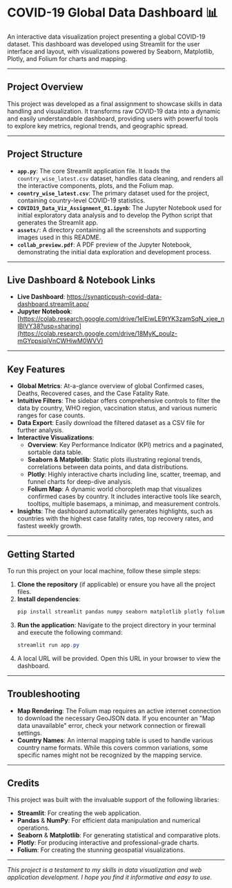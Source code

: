 # COVID-19 Global Data Dashboard 📊

An interactive data visualization project presenting a global COVID-19 dataset. This dashboard was developed using Streamlit for the user interface and layout, with visualizations powered by Seaborn, Matplotlib, Plotly, and Folium for charts and mapping.

---

## Project Overview

This project was developed as a final assignment to showcase skills in data handling and visualization. It transforms raw COVID-19 data into a dynamic and easily understandable dashboard, providing users with powerful tools to explore key metrics, regional trends, and geographic spread.

---

## Project Structure

- **`app.py`**: The core Streamlit application file. It loads the `country_wise_latest.csv` dataset, handles data cleaning, and renders all the interactive components, plots, and the Folium map.
- **`country_wise_latest.csv`**: The primary dataset used for the project, containing country-level COVID-19 statistics.
- **`COVID19_Data_Viz_Assignment_01.ipynb`**: The Jupyter Notebook used for initial exploratory data analysis and to develop the Python script that generates the Streamlit app.
- **`assets/`**: A directory containing all the screenshots and supporting images used in this README.
- **`collab_preview.pdf`**: A PDF preview of the Jupyter Notebook, demonstrating the initial data exploration and development process.

---

## Live Dashboard & Notebook Links

- **Live Dashboard**: https://synapticpush-covid-data-dashboard.streamlit.app/
- **Jupyter Notebook**: [https://colab.research.google.com/drive/1eIEiwLE9tYK3zamSqN_xjee_nIBlVY38?usp=sharing](https://colab.research.google.com/drive/18MyK_poulz-mGYppsiqiVnCWHiwM0WVV)

---

## Key Features

- **Global Metrics**: At-a-glance overview of global Confirmed cases, Deaths, Recovered cases, and the Case Fatality Rate.
- **Intuitive Filters**: The sidebar offers comprehensive controls to filter the data by country, WHO region, vaccination status, and various numeric ranges for case counts.
- **Data Export**: Easily download the filtered dataset as a CSV file for further analysis.
- **Interactive Visualizations**:
  - **Overview**: Key Performance Indicator (KPI) metrics and a paginated, sortable data table.
  - **Seaborn & Matplotlib**: Static plots illustrating regional trends, correlations between data points, and data distributions.
  - **Plotly**: Highly interactive charts including line, scatter, treemap, and funnel charts for deep-dive analysis.
  - **Folium Map**: A dynamic world choropleth map that visualizes confirmed cases by country. It includes interactive tools like search, tooltips, multiple basemaps, a minimap, and measurement controls.
- **Insights**: The dashboard automatically generates highlights, such as countries with the highest case fatality rates, top recovery rates, and fastest weekly growth.

---

## Getting Started

To run this project on your local machine, follow these simple steps:

1.  **Clone the repository** (if applicable) or ensure you have all the project files.
2.  **Install dependencies**:
    ```powershell
    pip install streamlit pandas numpy seaborn matplotlib plotly folium pycountry
    ```
3.  **Run the application**:
    Navigate to the project directory in your terminal and execute the following command:
    ```powershell
    streamlit run app.py
    ```
4.  A local URL will be provided. Open this URL in your browser to view the dashboard.

---

## Troubleshooting

- **Map Rendering**: The Folium map requires an active internet connection to download the necessary GeoJSON data. If you encounter an "Map data unavailable" error, check your network connection or firewall settings.
- **Country Names**: An internal mapping table is used to handle various country name formats. While this covers common variations, some specific names might not be recognized by the mapping service.

---

## Credits

This project was built with the invaluable support of the following libraries:

- **Streamlit**: For creating the web application.
- **Pandas** & **NumPy**: For efficient data manipulation and numerical operations.
- **Seaborn** & **Matplotlib**: For generating statistical and comparative plots.
- **Plotly**: For producing interactive and professional-grade charts.
- **Folium**: For creating the stunning geospatial visualizations.

---

_This project is a testament to my skills in data visualization and web application development. I hope you find it informative and easy to use._
